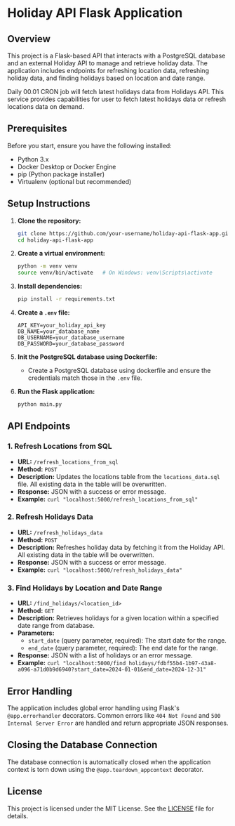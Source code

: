 # Holiday API Flask Application

## Overview

This project is a Flask-based API that interacts with a PostgreSQL database and an external Holiday API to manage and retrieve holiday data. The application includes endpoints for refreshing location data, refreshing holiday data, and finding holidays based on location and date range. 

Daily 00.01 CRON job will fetch latest holidays data from Holidays API. This service provides capabilities for user to fetch latest holidays data or refresh locations data on demand.

## Prerequisites

Before you start, ensure you have the following installed:

- Python 3.x
- Docker Desktop or Docker Engine
- pip (Python package installer)
- Virtualenv (optional but recommended)


## Setup Instructions

1. **Clone the repository:**
    ```bash
    git clone https://github.com/your-username/holiday-api-flask-app.git
    cd holiday-api-flask-app
    ```

2. **Create a virtual environment:**
    ```bash
    python -m venv venv
    source venv/bin/activate   # On Windows: venv\Scripts\activate
    ```

3. **Install dependencies:**
    ```bash
    pip install -r requirements.txt
    ```

4. **Create a `.env` file:**
    ```env
    API_KEY=your_holiday_api_key
    DB_NAME=your_database_name
    DB_USERNAME=your_database_username
    DB_PASSWORD=your_database_password
    ```

5. **Init the PostgreSQL database using Dockerfile:**
   - Create a PostgreSQL database using dockerfile and ensure the credentials match those in the `.env` file.

6. **Run the Flask application:**
    ```bash
    python main.py
    ```

## API Endpoints

### 1. Refresh Locations from SQL
   - **URL:** `/refresh_locations_from_sql`
   - **Method:** `POST`
   - **Description:** Updates the locations table from the `locations_data.sql` file. All existing data in the table will be overwritten.
   - **Response:** JSON with a success or error message.
   - **Example:** `curl "localhost:5000/refresh_locations_from_sql"`

### 2. Refresh Holidays Data
   - **URL:** `/refresh_holidays_data`
   - **Method:** `POST`
   - **Description:** Refreshes holiday data by fetching it from the Holiday API. All existing data in the table will be overwritten.
   - **Response:** JSON with a success or error message.
   - **Example:** `curl "localhost:5000/refresh_holidays_data"`

### 3. Find Holidays by Location and Date Range
   - **URL:** `/find_holidays/<location_id>`
   - **Method:** `GET`
   - **Description:** Retrieves holidays for a given location within a specified date range from database.
   - **Parameters:**
     - `start_date` (query parameter, required): The start date for the range.
     - `end_date` (query parameter, required): The end date for the range.
   - **Response:** JSON with a list of holidays or an error message.
   - **Example:** `curl "localhost:5000/find_holidays/fdbf55b4-1b97-43a8-a096-a71d0b9d6940?start_date=2024-01-01&end_date=2024-12-31"`

## Error Handling

The application includes global error handling using Flask's `@app.errorhandler` decorators. Common errors like `404 Not Found` and `500 Internal Server Error` are handled and return appropriate JSON responses.

## Closing the Database Connection

The database connection is automatically closed when the application context is torn down using the `@app.teardown_appcontext` decorator.

## License

This project is licensed under the MIT License. See the [LICENSE](LICENSE) file for details.

